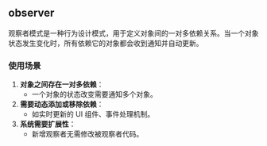## observer

观察者模式是一种行为设计模式，用于定义对象间的一对多依赖关系。当一个对象状态发生变化时，所有依赖它的对象都会收到通知并自动更新。

### 使用场景

1. **对象之间存在一对多依赖**：
    - 一个对象的状态改变需要通知多个对象。
2. **需要动态添加或移除依赖**：
    - 如实时更新的 UI 组件、事件处理机制。
3. **系统需要扩展性**：
    - 新增观察者无需修改被观察者代码。
